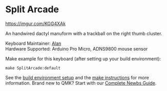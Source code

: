 # Split Arcade

https://imgur.com/KGG4XAk

An handwired dactyl manuform with a trackball on the right thumb cluster.

Keyboard Maintainer: [Alan](https://github.com/yourusername)  
Hardware Supported: Arduino Pro Micro, ADNS9800 mouse sensor 

Make example for this keyboard (after setting up your build environment):

    make SplitArcade:default

See the [build environment setup](https://docs.qmk.fm/#/getting_started_build_tools) and the [make instructions](https://docs.qmk.fm/#/getting_started_make_guide) for more information. Brand new to QMK? Start with our [Complete Newbs Guide](https://docs.qmk.fm/#/newbs).

